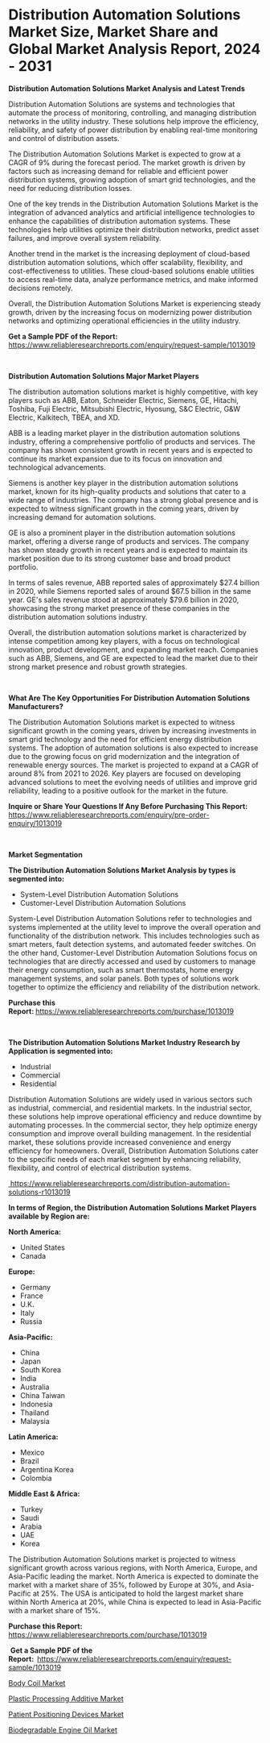 <p><h1>Distribution Automation Solutions Market Size, Market Share and Global Market Analysis Report, 2024 - 2031</h1></p><p><strong>Distribution Automation Solutions Market Analysis and Latest Trends</strong></p>
<p><p>Distribution Automation Solutions are systems and technologies that automate the process of monitoring, controlling, and managing distribution networks in the utility industry. These solutions help improve the efficiency, reliability, and safety of power distribution by enabling real-time monitoring and control of distribution assets.</p><p>The Distribution Automation Solutions Market is expected to grow at a CAGR of 9% during the forecast period. The market growth is driven by factors such as increasing demand for reliable and efficient power distribution systems, growing adoption of smart grid technologies, and the need for reducing distribution losses. </p><p>One of the key trends in the Distribution Automation Solutions Market is the integration of advanced analytics and artificial intelligence technologies to enhance the capabilities of distribution automation systems. These technologies help utilities optimize their distribution networks, predict asset failures, and improve overall system reliability.</p><p>Another trend in the market is the increasing deployment of cloud-based distribution automation solutions, which offer scalability, flexibility, and cost-effectiveness to utilities. These cloud-based solutions enable utilities to access real-time data, analyze performance metrics, and make informed decisions remotely.</p><p>Overall, the Distribution Automation Solutions Market is experiencing steady growth, driven by the increasing focus on modernizing power distribution networks and optimizing operational efficiencies in the utility industry.</p></p>
<p><strong>Get a Sample PDF of the Report:&nbsp;</strong> <a href="https://www.reliableresearchreports.com/enquiry/request-sample/1013019">https://www.reliableresearchreports.com/enquiry/request-sample/1013019</a></p>
<p>&nbsp;</p>
<p><strong>Distribution Automation Solutions Major Market Players</strong></p>
<p><p>The distribution automation solutions market is highly competitive, with key players such as ABB, Eaton, Schneider Electric, Siemens, GE, Hitachi, Toshiba, Fuji Electric, Mitsubishi Electric, Hyosung, S&C Electric, G&W Electric, Kalkitech, TBEA, and XD.</p><p>ABB is a leading market player in the distribution automation solutions industry, offering a comprehensive portfolio of products and services. The company has shown consistent growth in recent years and is expected to continue its market expansion due to its focus on innovation and technological advancements.</p><p>Siemens is another key player in the distribution automation solutions market, known for its high-quality products and solutions that cater to a wide range of industries. The company has a strong global presence and is expected to witness significant growth in the coming years, driven by increasing demand for automation solutions.</p><p>GE is also a prominent player in the distribution automation solutions market, offering a diverse range of products and services. The company has shown steady growth in recent years and is expected to maintain its market position due to its strong customer base and broad product portfolio.</p><p>In terms of sales revenue, ABB reported sales of approximately $27.4 billion in 2020, while Siemens reported sales of around $67.5 billion in the same year. GE's sales revenue stood at approximately $79.6 billion in 2020, showcasing the strong market presence of these companies in the distribution automation solutions industry.</p><p>Overall, the distribution automation solutions market is characterized by intense competition among key players, with a focus on technological innovation, product development, and expanding market reach. Companies such as ABB, Siemens, and GE are expected to lead the market due to their strong market presence and robust growth strategies.</p></p>
<p>&nbsp;</p>
<p><strong>What Are The Key Opportunities For Distribution Automation Solutions Manufacturers?</strong></p>
<p><p>The Distribution Automation Solutions market is expected to witness significant growth in the coming years, driven by increasing investments in smart grid technology and the need for efficient energy distribution systems. The adoption of automation solutions is also expected to increase due to the growing focus on grid modernization and the integration of renewable energy sources. The market is projected to expand at a CAGR of around 8% from 2021 to 2026. Key players are focused on developing advanced solutions to meet the evolving needs of utilities and improve grid reliability, leading to a positive outlook for the market in the future.</p></p>
<p><strong>Inquire or Share Your Questions If Any Before Purchasing This Report:</strong> <a href="https://www.reliableresearchreports.com/enquiry/pre-order-enquiry/1013019">https://www.reliableresearchreports.com/enquiry/pre-order-enquiry/1013019</a></p>
<p>&nbsp;</p>
<p><strong>Market Segmentation</strong></p>
<p><strong>The Distribution Automation Solutions Market Analysis by types is segmented into:</strong></p>
<p><ul><li>System-Level Distribution Automation Solutions</li><li>Customer-Level Distribution Automation Solutions</li></ul></p>
<p><p>System-Level Distribution Automation Solutions refer to technologies and systems implemented at the utility level to improve the overall operation and functionality of the distribution network. This includes technologies such as smart meters, fault detection systems, and automated feeder switches. On the other hand, Customer-Level Distribution Automation Solutions focus on technologies that are directly accessed and used by customers to manage their energy consumption, such as smart thermostats, home energy management systems, and solar panels. Both types of solutions work together to optimize the efficiency and reliability of the distribution network.</p></p>
<p><strong>Purchase this Report:&nbsp;</strong><a href="https://www.reliableresearchreports.com/purchase/1013019">https://www.reliableresearchreports.com/purchase/1013019</a></p>
<p>&nbsp;</p>
<p><strong>The Distribution Automation Solutions Market Industry Research by Application is segmented into:</strong></p>
<p><ul><li>Industrial</li><li>Commercial</li><li>Residential</li></ul></p>
<p><p>Distribution Automation Solutions are widely used in various sectors such as industrial, commercial, and residential markets. In the industrial sector, these solutions help improve operational efficiency and reduce downtime by automating processes. In the commercial sector, they help optimize energy consumption and improve overall building management. In the residential market, these solutions provide increased convenience and energy efficiency for homeowners. Overall, Distribution Automation Solutions cater to the specific needs of each market segment by enhancing reliability, flexibility, and control of electrical distribution systems.</p></p>
<p><a href="https://www.reliableresearchreports.com/distribution-automation-solutions-r1013019">&nbsp;https://www.reliableresearchreports.com/distribution-automation-solutions-r1013019</a></p>
<p><strong>In terms of Region, the Distribution Automation Solutions Market Players available by Region are:</strong></p>
<p>
    <p> <strong> North America: </strong>
        <ul>
            <li>United States</li>
            <li>Canada</li>
        </ul>
        </p> 
    <p> <strong> Europe: </strong>
        <ul>
            <li>Germany</li>
            <li>France</li>
            <li>U.K.</li>
            <li>Italy</li>
            <li>Russia</li>
        </ul>
        </p> 
    <p> <strong> Asia-Pacific: </strong>
        <ul>
            <li>China</li>
            <li>Japan</li>
            <li>South Korea</li>
            <li>India</li>
            <li>Australia</li>
            <li>China Taiwan</li>
            <li>Indonesia</li>
            <li>Thailand</li>
            <li>Malaysia</li>
        </ul>
        </p> 
    <p> <strong> Latin America: </strong>
        <ul>
            <li>Mexico</li>
            <li>Brazil</li>
            <li>Argentina Korea</li>
            <li>Colombia</li>
        </ul>
        </p> 
    <p> <strong> Middle East & Africa: </strong>
        <ul>
            <li>Turkey</li>
            <li>Saudi</li>
            <li>Arabia</li>
            <li>UAE</li>
            <li>Korea</li>
        </ul>
    </p>
    </p>
<p><p>The Distribution Automation Solutions market is projected to witness significant growth across various regions, with North America, Europe, and Asia-Pacific leading the market. North America is expected to dominate the market with a market share of 35%, followed by Europe at 30%, and Asia-Pacific at 25%. The USA is anticipated to hold the largest market share within North America at 20%, while China is expected to lead in Asia-Pacific with a market share of 15%.</p></p>
<p><strong>Purchase this Report: </strong><a href="https://www.reliableresearchreports.com/purchase/1013019">https://www.reliableresearchreports.com/purchase/1013019</a></p>
<p>&nbsp;<strong>Get a Sample PDF of the Report:&nbsp;&nbsp;</strong><a href="https://www.reliableresearchreports.com/enquiry/request-sample/1013019">https://www.reliableresearchreports.com/enquiry/request-sample/1013019</a></p>
<p><strong></strong></p>
<p><p><a href="https://github.com/juniordelafrance/Market-Research-Report-List-4/blob/main/body-coil-market.md">Body Coil Market</a></p><p><a href="https://www.linkedin.com/pulse/plastic-processing-additive-market-share-amp-analysis-growth-8ssqf?trackingId=AUCC7MWnMn%2FVjd1S4Gz01g%3D%3D">Plastic Processing Additive Market</a></p><p><a href="https://github.com/rahu1506/Market-Research-Report-List-5/blob/main/patient-positioning-devices-market.md">Patient Positioning Devices Market</a></p><p><a href="https://www.linkedin.com/pulse/biodegradable-engine-oil-market-share-amp-analysis-growth-trends-b8uxf?trackingId=AN%2FKXIcaCtHGjBx%2BrI6s%2BQ%3D%3D">Biodegradable Engine Oil Market</a></p></p>